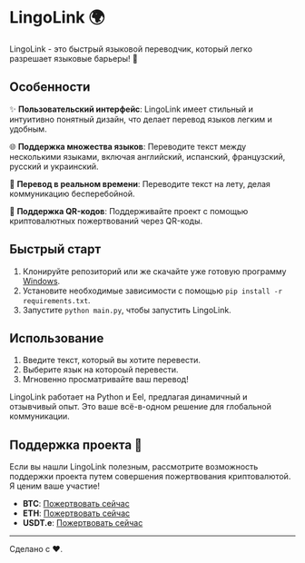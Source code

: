 # LingoLink 🌍

LingoLink - это быстрый языковой переводчик, который легко разрешает языковые барьеры! 🚀

## Особенности

✨ **Пользовательский интерфейс**: LingoLink имеет стильный и интуитивно понятный дизайн, что делает перевод языков легким и удобным.

🌐 **Поддержка множества языков**: Переводите текст между несколькими языками, включая английский, испанский, французский, русский и украинский.

💬 **Перевод в реальном времени**: Переводите текст на лету, делая коммуникацию бесперебойной.

🔗 **Поддержка QR-кодов**: Поддерживайте проект с помощью криптовалютных пожертвований через QR-коды.

## Быстрый старт

1. Клонируйте репозиторий или же скачайте уже готовую программу [Windows](https://github.com/Dark-Lon3r/LingoLinc/releases/tag/LingoLinc).
2. Установите необходимые зависимости с помощью `pip install -r requirements.txt`.
3. Запустите `python main.py`, чтобы запустить LingoLink.

## Использование

1. Введите текст, который вы хотите перевести.
2. Выберите язык на котороый перевести.
3. Мгновенно просматривайте ваш перевод!

LingoLink работает на Python и Eel, предлагая динамичный и отзывчивый опыт. Это ваше всё-в-одном решение для глобальной коммуникации.

## Поддержка проекта 🙏

Если вы нашли LingoLink полезным, рассмотрите возможность поддержки проекта путем совершения пожертвования криптовалютой. Я ценим ваше участие!

- **BTC**: [Пожертвовать сейчас](https://link.trustwallet.com/send?asset=c0&address=bc1qu2ett3jk3kkdd50fr4yy5qjgwcf6qs90cptpe6)
- **ETH**: [Пожертвовать сейчас](https://link.trustwallet.com/send?asset=c60&address=0xfa43adcaC34b2D4CF1AE800a3Fa5eB61dAD5C8aB)
- **USDT.e**: [Пожертвовать сейчас](https://link.trustwallet.com/send?address=0xfa43adcaC34b2D4CF1AE800a3Fa5eB61dAD5C8aB&asset=c10009000_t0xc7198437980c041c805A1EDcbA50c1Ce5db95118)

---

Сделано с ❤️.
